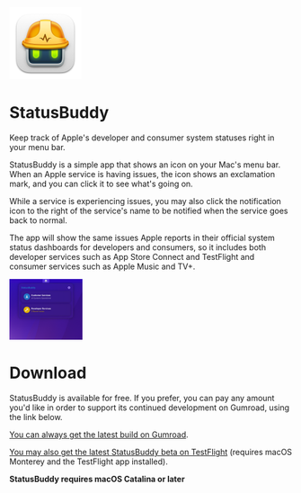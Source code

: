 <img src="./images/StatusBuddy-Icon-2021.png" width="128">

# StatusBuddy

Keep track of Apple's developer and consumer system statuses right in your menu bar.

StatusBuddy is a simple app that shows an icon on your Mac's menu bar. When an Apple service is having issues, the icon shows an exclamation mark, and you can click it to see what's going on.

While a service is experiencing issues, you may also click the notification icon to the right of the service's name to be notified when the service goes back to normal.

The app will show the same issues Apple reports in their official system status dashboards for developers and consumers, so it includes both developer services such as App Store Connect and TestFlight and consumer services such as Apple Music and TV+.

<img src="./images/StatusBuddy-Screenshot-2021.png" width="130">

# Download

StatusBuddy is available for free. If you prefer, you can pay any amount you'd like in order to support its continued development on Gumroad, using the link below.

[You can always get the latest build on Gumroad](https://statusbuddy.app).

[You may also get the latest StatusBuddy beta on TestFlight](https://testflight.apple.com/join/MK6zSKdG) (requires macOS Monterey and the TestFlight app installed).

**StatusBuddy requires macOS Catalina or later**